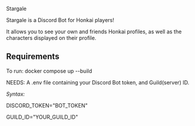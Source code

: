 Stargale

Stargale is a Discord Bot for Honkai players!

It allows you to see your own and friends Honkai profiles, as well as the characters displayed on their profile.



## Requirements
To run: docker compose up --build

NEEDS: A .env file containing your Discord Bot token, and Guild(server) ID.

*Syntax:*

DISCORD_TOKEN="BOT_TOKEN"

GUILD_ID="YOUR_GUILD_ID"
